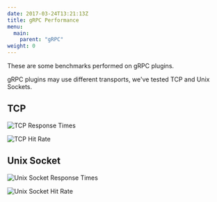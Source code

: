 ```yaml
---
date: 2017-03-24T13:21:13Z
title: gRPC Performance
menu:
  main:
    parent: "gRPC"
weight: 0 
---
```


These are some benchmarks performed on gRPC plugins.

gRPC plugins may use different transports, we've tested TCP and Unix Sockets.

## <a name="tcp"></a> TCP

![TCP Response Times](/docs/img/diagrams/tcpResponseTime.png)

![TCP Hit Rate](/docs/img/diagrams/tcpHitRate.png)

## <a name="unix"></a> Unix Socket

![Unix Socket Response Times](/docs/img/diagrams/unixResponseTime.png)


![Unix Socket Hit Rate](/docs/img/diagrams/unixHitRate.png)